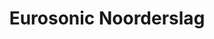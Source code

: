 ---
layout: festival
title: Eurosonic Noorderslag
description: Groningen (The Netherlands) 
description2: 16-17 JANUARY 2019
categories: festivals
photo: Jorn Baars

facebook_url: https://www.facebook.com/esnsfestival/
instagram_url: https://www.instagram.com/eurosonicnoorderslag/
twitter_url: https://twitter.com/esns

youtubeId: wL_FDEZchYE

image: assets/images/esns.jpg
---